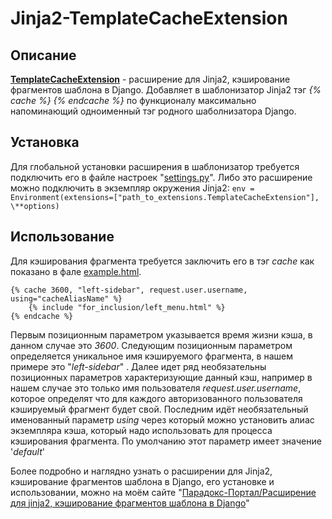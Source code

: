 # Jinja2-TemplateCacheExtension

## Описание
**[TemplateCacheExtension](jinja2_extension.py )** - расширение для Jinja2, кэширование фрагментов шаблона в Django. Добавляет в шаблонизатор Jinja2 тэг *{% cache %} {% endcache %}* по функционалу максимально напоминающий одноименный тэг родного шаболнизатора Django.

## Установка
Для глобальной установки расширения в шаблонизатор требуется подключить его в файле настроек "[settings.py](settings.py)". Либо это расширение можно подключить в экземпляр окружения Jinja2: 
`env = Environment(extensions=["path_to_extensions.TemplateCacheExtension"], \**options)`

## Использование
Для кэширования фрагмента требуется заключить его в тэг *cache* как показано в фале [example.html](example.html).
```
{% cache 3600, "left-sidebar", request.user.username, using="cacheAliasName" %}
    {% include "for_inclusion/left_menu.html" %}
{% endcache %}
```
Первым позиционным параметром указывается время жизни кэша, в данном случае это *3600*. Следующим позиционным параметром определяется уникальное имя кэшируемого фрагмента, в нашем примере это "*left-sidebar*" . Далее идет ряд необязательны позиционных параметров характеризующие данный кэш, например в нашем случае это только имя пользователя *request.user.username*, которое определят что для каждого авторизованного пользователя кэшируемый фрагмент будет свой. Последним идёт необязательный именованный параметр *using* через который можно установить алиас экземпляра кэша, который надо использовать для процесса кэширования фрагмента. По умолчанию этот параметр имеет значение '*default*'

Более подробно и наглядно узнать о расширении для Jinja2, кэширование фрагментов шаблона в Django, его установке и использовании, можно на моём сайте "[Парадокс-Портал/Расширение для jinja2, кэширование фрагментов шаблона в Django](http://www.paradox-portal.ru/blog/article/8-rasshirenie_dlya_jinja2_keshirovanie_fragmentov_shablona_v_django)"
